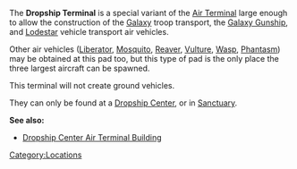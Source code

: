 The **Dropship Terminal** is a special variant of the [Air
Terminal](../items/Air_Terminal.md) large enough to allow the
construction of the [Galaxy](../vehicles/Galaxy.md) troop transport, the
[Galaxy Gunship](../vehicles/Galaxy_Gunship.md), and
[Lodestar](../vehicles/Lodestar.md) vehicle transport air vehicles.

Other air vehicles ([Liberator](../vehicles/Liberator.md),
[Mosquito](../vehicles/Mosquito.md), [Reaver](../vehicles/Reaver.md),
[Vulture](../vehicles/Vulture.md), [Wasp](../vehicles/Wasp.md),
[Phantasm](../vehicles/Phantasm.md)) may be obtained at this pad too, but
this type of pad is the only place the three largest aircraft can be
spawned.

This terminal will not create ground vehicles.

They can only be found at a [Dropship
Center](locations/Dropship_Center.md), or in
[Sanctuary](Sanctuary.md).

**See also:**

- [Dropship Center Air Terminal
  Building](locations/Dropship_Center_Air_Terminal_Building.md)

[Category:Locations](Category:Locations.md)
